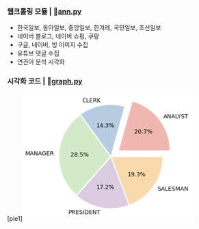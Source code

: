 ### 웹크롤링 모듈 | 📌[ann.py](ann.py)</br>
- 한국일보, 동아일보, 중앙일보, 한겨레, 국민일보, 조선일보
- 네이버 블로그, 네이버 쇼핑, 쿠팡
- 구글, 네이버, 빙 이미지 수집
- 유튜브 댓글 수집
- 연관어 분석 시각화

### 시각화 코드 | 📌[graph.py](graph/graph.py)</br>
[pie1]<img src="graph/pie1.png" alt="pie1" width="400"/></br>



